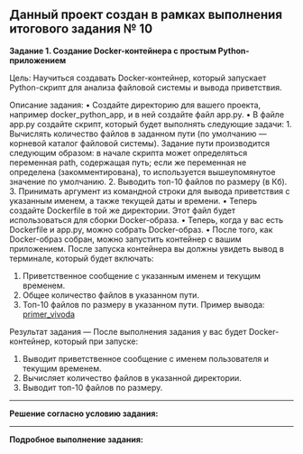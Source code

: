 **Данный проект создан в рамках выполнения итогового задания № 10**
---

**Задание 1. Создание Docker-контейнера с простым Python-приложением**

Цель: Научиться создавать Docker-контейнер, который запускает Python-скрипт для анализа файловой системы и вывода приветствия.

Описание задания:
  •	Создайте директорию для вашего проекта, например docker_python_app, и в ней создайте файл app.py.
  •	В файле app.py создайте скрипт, который будет выполнять следующие задачи:
    1.	Вычислять количество файлов в заданном пути (по умолчанию — корневой каталог файловой системы). Задание пути производится следующим образом: в начале скрипта может определяться переменная  path, содержащая путь; если же переменная не определена (закомментирована), то используется вышеупомянутое значение по умолчанию.
    2.	Выводить топ-10 файлов по размеру (в Кб).
    3.	Принимать аргумент из командной строки для вывода приветствия с указанным именем, а также текущей даты и времени.
  •	Теперь создайте Dockerfile в той же директории. Этот файл будет использоваться для сборки Docker-образа.
  •	Теперь, когда у вас есть Dockerfile и app.py, можно собрать Docker-образ.
  •	После того, как Docker-образ собран, можно запустить контейнер с вашим приложением. 
После запуска контейнера вы должны увидеть вывод в терминале, который будет включать:
  1.	Приветственное сообщение с указанным именем и текущим временем.
  2.	Общее количество файлов в указанном пути.
  3.	Топ-10 файлов по размеру в указанном пути.
Пример вывода:
 [primer_vivoda]()


Результат задания — После выполнения задания у вас будет Docker-контейнер, который при запуске:
1.	Выводит приветственное сообщение с именем пользователя и текущим временем.
2.	Вычисляет количество файлов в указанной директории.
3.	Выводит топ-10 файлов по размеру.




---

**Решение согласно условию задания:** <br>




---

**Подробное выполнение задания:** <br>

